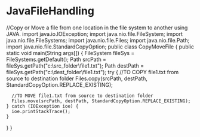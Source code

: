 # JavaFileHandling
//Copy or Move a file from one location in the file system to another using JAVA.
import java.io.IOException;
import java.nio.file.FileSystem;
import java.nio.file.FileSystems;
import java.nio.file.Files;
import java.nio.file.Path;
import java.nio.file.StandardCopyOption;
public class CopyMoveFile {
  public static void main(String args[]) {
    FileSystem fileSys = FileSystems.getDefault();
    Path srcPath = fileSys.getPath("c:\\src_folder\\file1.txt");
    Path destPath = fileSys.getPath("c:\\dest_folder\\file1.txt");
    try {
      //TO COPY file1.txt from source to destination folder
      Files.copy(srcPath, destPath, StandardCopyOption.REPLACE_EXISTING);
       
      //TO MOVE file1.txt from source to destination folder
      Files.move(srcPath, destPath, StandardCopyOption.REPLACE_EXISTING);
    } catch (IOException ioe) {
      ioe.printStackTrace();
    }
  }
}
